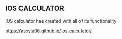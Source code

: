 ## IOS CALCULATOR

IOS calculator has created with all of its functionality

https://asoylu06.github.io/ios-calculator/
